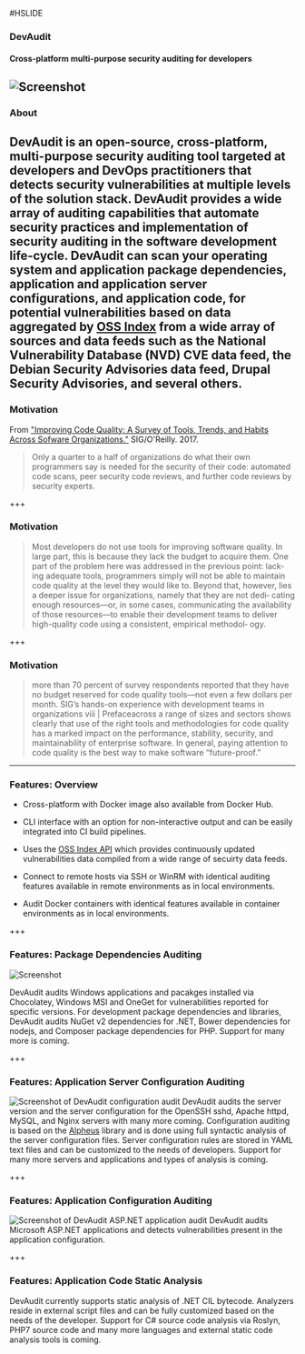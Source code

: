 #HSLIDE

### DevAudit
#### Cross-platform multi-purpose security auditing for developers
![Screenshot](https://lh3.googleusercontent.com/tnqX8jGJ1WW2vimXHwlKxBTOuP2bvsPVgzq92isPg0ditWoQdsDzh3_PEbMiOldinezQeSqGsQmMSaXE_2tKJ2fzGSeAH7OnNZBofZXom1U6PS8RX4jd_h5DfF1How_xwsRDIw=w1082-h811-no)
---

### About
DevAudit is an open-source, cross-platform, multi-purpose security auditing tool targeted at developers and DevOps practitioners that detects security vulnerabilities at multiple levels of the solution stack. DevAudit provides a wide array of auditing capabilities that automate security practices and implementation of security auditing in the software development life-cycle. DevAudit can scan your operating system and application package dependencies, application and application server configurations, and application code, for potential vulnerabilities based on data aggregated by [OSS Index]((https://ossindex.net/)) from a wide array of sources and data feeds such as the National Vulnerability Database (NVD) CVE data feed, the Debian Security Advisories data feed, Drupal Security Advisories, and several others.
---

### Motivation
From ["Improving Code Quality: A Survey of Tools, Trends, and Habits Across Sofware Organizations."](https://www.sig.eu/wp-content/uploads/2017/04/Improving-Code-Quality-.pdf) SIG/O'Reilly. 2017.

>Only a quarter to a half of organizations do what their own programmers say is needed for the security of their code: automated code scans, peer security code reviews, and further code reviews by security experts. 

+++

### Motivation
>Most developers do not use tools for improving software quality. In
large part, this is because they lack the budget to acquire them. One
part of the problem here was addressed in the previous point: lack‐
ing adequate tools, programmers simply will not be able to maintain
code quality at the level they would like to. Beyond that, however,
lies a deeper issue for organizations, namely that they are not dedi‐
cating enough resources—or, in some cases, communicating the
availability of those resources—to enable their development teams
to deliver high-quality code using a consistent, empirical methodol‐
ogy.

+++

### Motivation

>more than 70 percent of survey respondents reported that they have no budget reserved
for code quality tools—not even a few dollars per month. SIG’s
hands-on experience with development teams in organizations
viii | Prefaceacross a range of sizes and sectors shows clearly that use of the right
tools and methodologies for code quality has a marked impact on
the performance, stability, security, and maintainability of enterprise
software. In general, paying attention to code quality is the best way
to make software “future-proof.”

---

### Features: Overview

- Cross-platform with Docker image also available from Docker Hub. 

- CLI interface with an option for non-interactive output and can be easily integrated into CI build pipelines. 

- Uses the [OSS Index API](https://ossindex.net/) which provides continuously updated vulnerabilities data compiled from a wide range of secuirty data feeds.

- Connect to remote hosts via SSH or WinRM with identical auditing features available in remote environments as in local environments.

- Audit Docker containers with identical features available in container environments as in local environments.

+++

### Features: Package Dependencies Auditing

![Screenshot](https://cdn-images-1.medium.com/max/1116/1*T2_8FIa3gfekwQx8nQL0dg.png)

DevAudit audits Windows applications and pacakges installed via Chocolatey, Windows MSI and OneGet for vulnerabilities reported for specific versions. For development package dependencies and libraries, DevAudit audits NuGet v2 dependencies for .NET, Bower dependencies for nodejs, and Composer package dependencies for PHP. Support for many more is coming.

+++

### Features: Application Server Configuration Auditing
![Screenshot of DevAudit configuration audit](https://lh3.googleusercontent.com/tnqX8jGJ1WW2vimXHwlKxBTOuP2bvsPVgzq92isPg0ditWoQdsDzh3_PEbMiOldinezQeSqGsQmMSaXE_2tKJ2fzGSeAH7OnNZBofZXom1U6PS8RX4jd_h5DfF1How_xwsRDIw=w1082-h811-no)
DevAudit audits the server version and the server configuration for the OpenSSH sshd, Apache httpd, MySQL, and Nginx servers with many more coming. Configuration auditing is based on the [Alpheus](https://github.com/allisterb/Alpheus) library and is done using full syntactic analysis of the server configuration files. Server configuration rules are stored in YAML text files and can be customized to the needs of developers. Support for many more servers and applications and types of analysis is coming.

+++

### Features: Application Configuration Auditing
![Screenshot of DevAudit ASP.NET application audit](https://lh3.googleusercontent.com/WiMC-en25YIOG5lWzPjhF6D9l3WTw5GdY_ne-LjpbQcOcaWgzg2beS3fQc1YrCVblmPo59QIZMmWk98suJjEG_CGeC1gAEfPqZbOUbm59ibTwfuxvtHSr-dwNkp8NMzl7PYHHg=w1402-h815-no)
DevAudit audits Microsoft ASP.NET applications and detects vulnerabilities present in the application configuration.

+++

### Features: Application Code Static Analysis
DevAudit currently supports static analysis of .NET CIL bytecode. Analyzers reside in external script files and can be fully customized based on the needs of the developer. Support for C# source code analysis via Roslyn, PHP7 source code and many more languages and external static code analysis tools is coming.